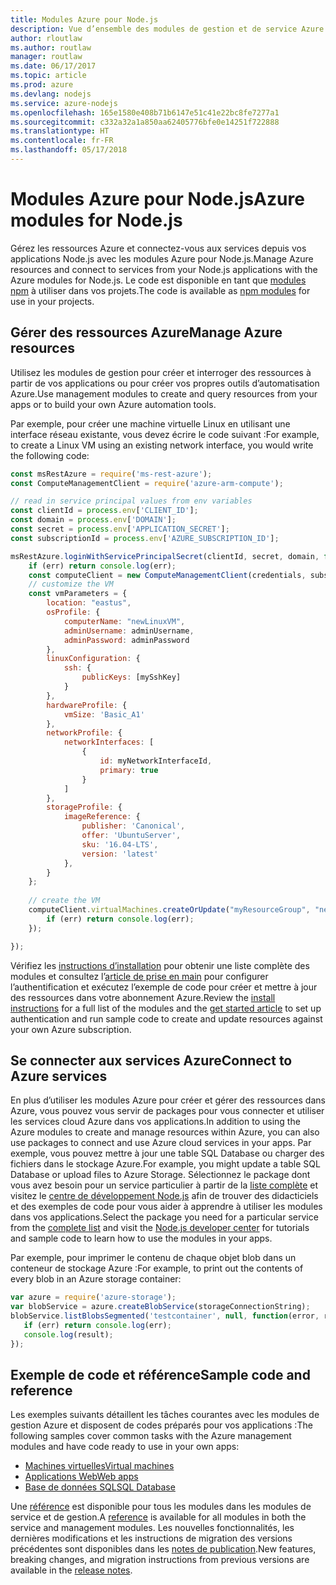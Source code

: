 ```yaml
---
title: Modules Azure pour Node.js
description: Vue d’ensemble des modules de gestion et de service Azure pour Node.js
author: rloutlaw
ms.author: routlaw
manager: routlaw
ms.date: 06/17/2017
ms.topic: article
ms.prod: azure
ms.devlang: nodejs
ms.service: azure-nodejs
ms.openlocfilehash: 165e1580e408b71b6147e51c41e22bc8fe7277a1
ms.sourcegitcommit: c332a32a1a850aa62405776bfe0e14251f722888
ms.translationtype: HT
ms.contentlocale: fr-FR
ms.lasthandoff: 05/17/2018
---
```

# <a name="azure-modules-for-nodejs"></a><span data-ttu-id="c9b98-103">Modules Azure pour Node.js</span><span class="sxs-lookup"><span data-stu-id="c9b98-103">Azure modules for Node.js</span></span>

<span data-ttu-id="c9b98-104">Gérez les ressources Azure et connectez-vous aux services depuis vos applications Node.js avec les modules Azure pour Node.js.</span><span class="sxs-lookup"><span data-stu-id="c9b98-104">Manage Azure resources and connect to services from your Node.js applications with the Azure modules for Node.js.</span></span> <span data-ttu-id="c9b98-105">Le code est disponible en tant que [modules npm](node-sdk-azure-install.md) à utiliser dans vos projets.</span><span class="sxs-lookup"><span data-stu-id="c9b98-105">The code is available as [npm modules](node-sdk-azure-install.md) for use in your projects.</span></span> 

## <a name="manage-azure-resources"></a><span data-ttu-id="c9b98-106">Gérer des ressources Azure</span><span class="sxs-lookup"><span data-stu-id="c9b98-106">Manage Azure resources</span></span>

<span data-ttu-id="c9b98-107">Utilisez les modules de gestion pour créer et interroger des ressources à partir de vos applications ou pour créer vos propres outils d’automatisation Azure.</span><span class="sxs-lookup"><span data-stu-id="c9b98-107">Use management modules to create and query resources from your apps or to build your own Azure automation tools.</span></span> 

<span data-ttu-id="c9b98-108">Par exemple, pour créer une machine virtuelle Linux en utilisant une interface réseau existante, vous devez écrire le code suivant :</span><span class="sxs-lookup"><span data-stu-id="c9b98-108">For example, to create a Linux VM using an existing network interface, you would write the following code:</span></span>

```javascript
const msRestAzure = require('ms-rest-azure');
const ComputeManagementClient = require('azure-arm-compute');

// read in service principal values from env variables
const clientId = process.env['CLIENT_ID'];
const domain = process.env['DOMAIN'];
const secret = process.env['APPLICATION_SECRET'];
const subscriptionId = process.env['AZURE_SUBSCRIPTION_ID'];

msRestAzure.loginWithServicePrincipalSecret(clientId, secret, domain, function (err, credentials, subscriptions) {
    if (err) return console.log(err);
    const computeClient = new ComputeManagementClient(credentials, subscriptionId);
    // customize the VM 
    const vmParameters = {
        location: "eastus",
        osProfile: {
            computerName: "newLinuxVM",
            adminUsername: adminUsername,
            adminPassword: adminPassword
        },
        linuxConfiguration: {
            ssh: {
                publicKeys: [mySshKey]
            }
        },
        hardwareProfile: {
            vmSize: 'Basic_A1'
        },
        networkProfile: {
            networkInterfaces: [
                {
                    id: myNetworkInterfaceId,
                    primary: true
                }
            ]
        },
        storageProfile: {
            imageReference: {
                publisher: 'Canonical',
                offer: 'UbuntuServer',
                sku: '16.04-LTS',
                version: 'latest'
            },
        }
    };
 
    // create the VM
    computeClient.virtualMachines.createOrUpdate("myResourceGroup", "newLinuxVM", vmParameters, function (err, data) {
        if (err) return console.log(err);
    });

});
```

<span data-ttu-id="c9b98-109">Vérifiez les [instructions d’installation](node-sdk-azure-install.md) pour obtenir une liste complète des modules et consultez l’[article de prise en main](node-sdk-azure-get-started.md) pour configurer l’authentification et exécutez l’exemple de code pour créer et mettre à jour des ressources dans votre abonnement Azure.</span><span class="sxs-lookup"><span data-stu-id="c9b98-109">Review the [install instructions](node-sdk-azure-install.md) for a full list of the modules and the [get started article](node-sdk-azure-get-started.md) to set up authentication and run sample code to create and update resources against your own Azure subscription.</span></span> 

## <a name="connect-to-azure-services"></a><span data-ttu-id="c9b98-110">Se connecter aux services Azure</span><span class="sxs-lookup"><span data-stu-id="c9b98-110">Connect to Azure services</span></span>

<span data-ttu-id="c9b98-111">En plus d’utiliser les modules Azure pour créer et gérer des ressources dans Azure, vous pouvez vous servir de packages pour vous connecter et utiliser les services cloud Azure dans vos applications.</span><span class="sxs-lookup"><span data-stu-id="c9b98-111">In addition to using the Azure modules to create and manage resources within Azure, you can also use packages to connect and use Azure cloud services in your apps.</span></span> <span data-ttu-id="c9b98-112">Par exemple, vous pouvez mettre à jour une table SQL Database ou charger des fichiers dans le stockage Azure.</span><span class="sxs-lookup"><span data-stu-id="c9b98-112">For example, you might update a table SQL Database or upload files to Azure Storage.</span></span> <span data-ttu-id="c9b98-113">Sélectionnez le package dont vous avez besoin pour un service particulier à partir de la [liste complète](node-sdk-azure-install.md) et visitez le [centre de développement Node.js](https://azure.microsoft.com/develop/nodejs/) afin de trouver des didacticiels et des exemples de code pour vous aider à apprendre à utiliser les modules dans vos applications.</span><span class="sxs-lookup"><span data-stu-id="c9b98-113">Select the package you need for a particular service from the [complete list](node-sdk-azure-install.md) and visit the [Node.js developer center](https://azure.microsoft.com/develop/nodejs/) for tutorials and sample code to learn how to use the modules in your apps.</span></span>

<span data-ttu-id="c9b98-114">Par exemple, pour imprimer le contenu de chaque objet blob dans un conteneur de stockage Azure :</span><span class="sxs-lookup"><span data-stu-id="c9b98-114">For example, to print out the contents of every blob in an Azure storage container:</span></span>

```javascript
var azure = require('azure-storage');
var blobService = azure.createBlobService(storageConnectionString);
blobService.listBlobsSegmented('testcontainer', null, function(error, result, response) {
   if (err) return console.log(err);
   console.log(result);
});
```

## <a name="sample-code-and-reference"></a><span data-ttu-id="c9b98-115">Exemple de code et référence</span><span class="sxs-lookup"><span data-stu-id="c9b98-115">Sample code and reference</span></span>

<span data-ttu-id="c9b98-116">Les exemples suivants détaillent les tâches courantes avec les modules de gestion Azure et disposent de codes préparés pour vos applications :</span><span class="sxs-lookup"><span data-stu-id="c9b98-116">The following samples cover common tasks with the Azure management modules and have code ready to use in your own apps:</span></span>

- [<span data-ttu-id="c9b98-117">Machines virtuelles</span><span class="sxs-lookup"><span data-stu-id="c9b98-117">Virtual machines</span></span>](node-samples-services-compute.md)
- [<span data-ttu-id="c9b98-118">Applications Web</span><span class="sxs-lookup"><span data-stu-id="c9b98-118">Web apps</span></span>](node-samples-services-web-and-mobile.md)
- [<span data-ttu-id="c9b98-119">Base de données SQL</span><span class="sxs-lookup"><span data-stu-id="c9b98-119">SQL Database</span></span>](node-samples-services-database.md)
   
<span data-ttu-id="c9b98-120">Une [référence](https://docs.microsoft.com/javascript/api) est disponible pour tous les modules dans les modules de service et de gestion.</span><span class="sxs-lookup"><span data-stu-id="c9b98-120">A [reference](https://docs.microsoft.com/javascript/api) is available for all modules in both the service and management modules.</span></span> <span data-ttu-id="c9b98-121">Les nouvelles fonctionnalités, les dernières modifications et les instructions de migration des versions précédentes sont disponibles dans les [notes de publication](https://github.com/Azure/azure-sdk-for-node/releases).</span><span class="sxs-lookup"><span data-stu-id="c9b98-121">New features, breaking changes, and migration instructions from previous versions are available in the [release notes](https://github.com/Azure/azure-sdk-for-node/releases).</span></span>
